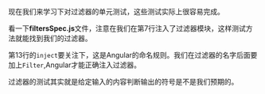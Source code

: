 现在我们来学习下对过滤器的单元测试，这些测试实际上很容易完成。

看一下**filtersSpec.js**文件，注意在我们在第7行注入了过滤器模块，这样测试方法就能找到我们的过滤器。

第13行的```inject```要关注下，这是Angular的命名规则。我们在过滤器的名字后面要加上```Filter```,Angular才能正确注入过滤器。

过滤器的测试其实就是给定输入的内容判断输出的符号是不是我们预期的。